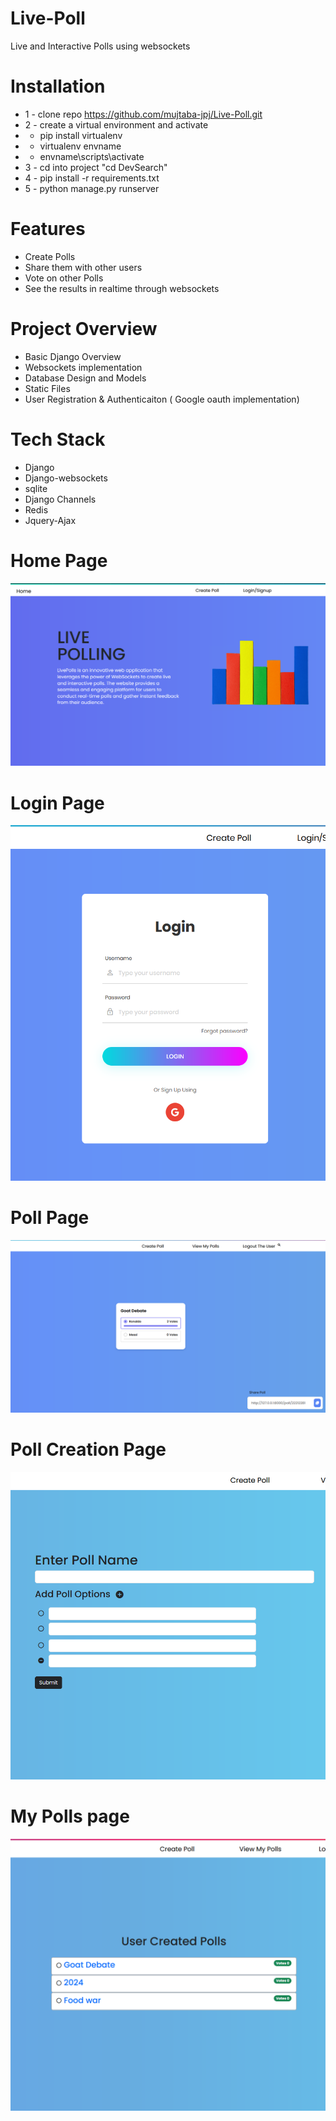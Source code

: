 # Live-Poll
Live and Interactive Polls using websockets



# Installation
* 1 - clone repo https://github.com/mujtaba-jpj/Live-Poll.git
* 2 - create a virtual environment and activate
*  - pip install virtualenv
*  - virtualenv envname
*  - envname\scripts\activate
* 3 - cd into project "cd DevSearch"
* 4 - pip install -r requirements.txt
* 5 - python manage.py runserver

# Features
* Create Polls
* Share them with other users
* Vote on other Polls
* See the results in realtime through websockets

# Project Overview
* Basic Django Overview
* Websockets implementation
* Database Design and Models
* Static Files
* User Registration & Authenticaiton ( Google oauth implementation)

# Tech Stack
* Django
* Django-websockets
* sqlite
* Django Channels
* Redis
* Jquery-Ajax

# Home Page
<img src="resources/home.png">  

# Login Page
<img src="resources/login.png">  

# Poll Page
<img src="resources/pollPage.png">  

# Poll Creation Page
<img src="resources/poll_form.png">  

# My Polls page
<img src="resources/myPolls.png">  


